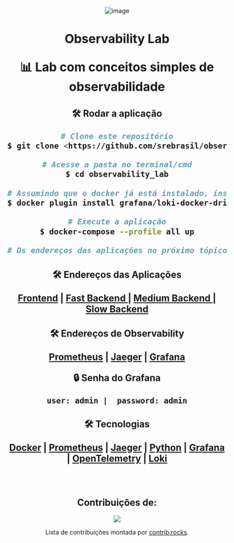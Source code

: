 <div align="center">

![image](https://user-images.githubusercontent.com/75628046/196457254-08f40047-2a69-49b6-bb61-a7203645c9a0.png) 
</div>
<div align="center">
  <p><h1>Observability Lab</p> 
<p align="center"> 📊 Lab com conceitos simples de observabilidade</p>

<h2> 🛠 Rodar a aplicação

```bash
# Clone este repositório
$ git clone <https://github.com/srebrasil/observability_lab.git>

# Acesse a pasta no terminal/cmd
$ cd observability_lab

# Assumindo que o docker já está instalado, instale o plugin para o Loki
$ docker plugin install grafana/loki-docker-driver:latest --alias loki --grant-all-permissions

# Execute a aplicação
$ docker-compose --profile all up

# Os endereços das aplicações no próximo tópico 
```
<h2> 🛠 Endereços das Aplicações

[Frontend](http://localhost:4000/api/v1/frontend) | 
[Fast Backend ](http://localhost:4001/api/v1/calc/sum/1/2) |
[Medium Backend ](http://localhost:4002/api/v1/calc/sum/1/2) |
[Slow Backend ](http://localhost:4003/api/v1/calc/sum/1/2)
<br>
<h2> 🛠 Endereços de Observability

[Prometheus](http://localhost:9090/) |
[Jaeger](http://localhost:16686/) |
[Grafana](http://localhost:3000/)
<br>

<p> 🔒 Senha do Grafana
<br>

`
user: admin | 
password: admin
`
<br>

<h2> 🛠 Tecnologias

[Docker](https://www.docker.com/) | [Prometheus](https://prometheus.io/) | [Jaeger](https://www.jaegertracing.io/) | [Python](https://www.python.org/) | [Grafana](https://grafana.com/) | [OpenTelemetry](https://opentelemetry.io/) | [Loki](https://grafana.com/oss/loki/)

<br>

  <h2>Contribuições de:</h2>
<div>
<a href="https://github.com/srebrasil/observability_lab/graphs/contributors">
  <img src="https://contrib.rocks/image?repo=srebrasil/observability_lab" />
</a>
  </div>

Lista de contribuições montada por [contrib.rocks](https://contrib.rocks).

</div>
